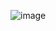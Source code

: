 ![image](https://user-images.githubusercontent.com/112846267/196118969-e0fd0646-4843-4734-b50a-a34e7264cf4d.png)
